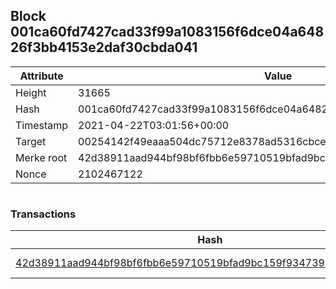 ## Block 001ca60fd7427cad33f99a1083156f6dce04a64826f3bb4153e2daf30cbda041

Attribute | Value
--- | ---
Height | 31665
Hash | 001ca60fd7427cad33f99a1083156f6dce04a64826f3bb4153e2daf30cbda041
Timestamp | 2021-04-22T03:01:56+00:00
Target | 00254142f49eaaa504dc75712e8378ad5316cbcead634704b3734b6271167cc4
Merke root | 42d38911aad944bf98bf6fbb6e59710519bfad9bc159f9347390f8537a9627c5
Nonce | 2102467122

```

```

### Transactions

Hash | Amount
--- | ---
[42d38911aad944bf98bf6fbb6e59710519bfad9bc159f9347390f8537a9627c5](42d38911aad944bf98bf6fbb6e59710519bfad9bc159f9347390f8537a9627c5.md) | 10.00000000 SKEPTI 
